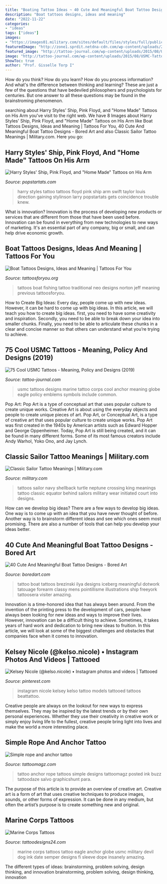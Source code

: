 ```yaml
---
title: "Boating Tattoo Ideas ~ 40 Cute And Meaningful Boat Tattoo Designs"
description: "Boat tattoos designs, ideas and meaning"
date: "2022-11-22"
categories:
- "ideas"
tags: ["ideas"]
images:
- "https://images01.military.com/sites/default/files/styles/full/public/2018-06/03shellbackturtle576x768.jpg?itok=Xr76EqIu"
featuredImage: "http://zone1.sprdit.netdna-cdn.com/wp-content/uploads/2013/06/harry-styles-ship-pink-floyd-tattoos.jpg"
featured_image: "http://tattoo-journal.com/wp-content/uploads/2015/08/USMC-Tattoos_-12-650x650.jpg"
image: "http://tattoo-journal.com/wp-content/uploads/2015/08/USMC-Tattoos_-12-650x650.jpg"
ShowToc: true
author: "Prof. Gisselle Torp I"
---
```



How do you think? How do you learn? How do you process information? And what's the difference between thinking and learning? These are just a few of the questions that have bedeviled philosophers and psychologists for centuries. But one answer to all these questions may be found in the brainstroming phenomenon.

	

		
searching about Harry Styles&#039; Ship, Pink Floyd, and &quot;Home Made&quot; Tattoos on His Arm you've visit to the right web. We have 8 Images about Harry Styles&#039; Ship, Pink Floyd, and &quot;Home Made&quot; Tattoos on His Arm like Boat Tattoos Designs, Ideas and Meaning | Tattoos For You, 40 Cute And Meaningful Boat Tattoo Designs - Bored Art and also Classic Sailor Tattoo Meanings | Military.com. Here you go:
		
    
## Harry Styles&#039; Ship, Pink Floyd, And &quot;Home Made&quot; Tattoos On His Arm

<img loading=lazy src="http://zone1.sprdit.netdna-cdn.com/wp-content/uploads/2013/06/harry-styles-ship-pink-floyd-tattoos.jpg" onerror="this.onerror=null;this.src='https://tse3.mm.bing.net/th?id=OIP.RASROK-C2TSZBKFdUgpGaAHaHf&amp;pid=15.1';" alt="Harry Styles&#039; Ship, Pink Floyd, and &quot;Home Made&quot; Tattoos on His Arm">

_Source: popstartats.com_

>harry styles tattoo tattoos floyd pink ship arm swift taylor louis direction gaining stylinson larry popstartats gets coincidence trouble knew. 

	

What is innovation?
Innovation is the process of developing new products or services that are different from those that have been used before. Innovation can be found in everything from new technologies to new ways of marketing. It's an essential part of any company, big or small, and can help drive economic growth.

    
## Boat Tattoos Designs, Ideas And Meaning | Tattoos For You

<img loading=lazy src="https://www.tattoosforyou.org/wp-content/uploads/2016/02/Fishing-Boat-Tattoos.jpg" onerror="this.onerror=null;this.src='https://tse1.mm.bing.net/th?id=OIP.F4E_mpZZc15Jh4XPVuZnswHaLH&amp;pid=15.1';" alt="Boat Tattoos Designs, Ideas and Meaning | Tattoos For You">

_Source: tattoosforyou.org_

>tattoos boat fishing tattoo traditional neo designs norton jeff meaning previous tattoosforyou. 

	

How to Create Big Ideas:
Every day, people come up with new ideas. However, it can be hard to come up with big ideas. In this article, we will teach you how to create big ideas. first, you need to have some creativity and inspiration. Secondly, you need to be able to break down your idea into smaller chunks. Finally, you need to be able to articulate these chunks in a clear and concise manner so that others can understand what you’re trying to achieve.

    
## 75 Cool USMC Tattoos - Meaning, Policy And Designs (2019)

<img loading=lazy src="http://tattoo-journal.com/wp-content/uploads/2015/08/USMC-Tattoos_-12-650x650.jpg" onerror="this.onerror=null;this.src='https://tse4.mm.bing.net/th?id=OIP.UXUgEaZ2ysrT8hoanK-rRAHaHa&amp;pid=15.1';" alt="75 Cool USMC Tattoos - Meaning, Policy and Designs (2019)">

_Source: tattoo-journal.com_

>usmc tattoos designs marine tattoo corps cool anchor meaning globe eagle policy emblems symbols include common. 

	

Pop Art: Pop Art is a type of conceptual art that uses popular culture to create unique works.
Creative Art is about using the everyday objects and people to create unique pieces of art. Pop Art, or Conceptual Art, is a type of creative art that uses popular culture to create unique works. Pop Art was first created in the 1940s by American artists such as Edward Hopper and George Oppenheimer. Today, Pop Art is still being created, and it can be found in many different forms. Some of its most famous creators include Andy Warhol, Yoko Ono, and Jay Lynch.

    
## Classic Sailor Tattoo Meanings | Military.com

<img loading=lazy src="https://images01.military.com/sites/default/files/styles/full/public/2018-06/03shellbackturtle576x768.jpg?itok=Xr76EqIu" onerror="this.onerror=null;this.src='https://tse1.mm.bing.net/th?id=OIP.mbZYwRpQeca2MIRkS_bVOAHaJ4&amp;pid=15.1';" alt="Classic Sailor Tattoo Meanings | Military.com">

_Source: military.com_

>tattoos sailor navy shellback turtle neptune crossing king meanings tattoo classic equator behind sailors military wear initiated court into designs. 

	

How can we develop big ideas?
There are a few ways to develop big ideas. One way is to come up with an idea that you have never thought of before. Another way is to brainstorm different ideas and see which ones seem most promising. There are also a number of tools that can help you develop your ideas better.

    
## 40 Cute And Meaningful Boat Tattoo Designs - Bored Art

<img loading=lazy src="https://www.boredart.com/wp-content/uploads/2016/02/Cute-and-Meaningful-Boat-Tattoo-Designs-10.jpg" onerror="this.onerror=null;this.src='https://tse2.mm.bing.net/th?id=OIP.lce51tC4onioX2Kwun42bQHaLH&amp;pid=15.1';" alt="40 Cute And Meaningful Boat Tattoo Designs - Bored Art">

_Source: boredart.com_

>tattoo boat tattoos brezinski ilya designs iceberg meaningful dotwork tatouage forearm classy mens pointillisme illustrations ship freeyork tattoosera visiter amazing. 

	

Innovation is a time-honored idea that has always been around. From the invention of the printing press to the development of cars, people have always been looking for new ideas and ways to improve their lives. However, innovation can be a difficult thing to achieve. Sometimes, it takes years of hard work and dedication to bring new ideas to fruition. In this article, we will look at some of the biggest challenges and obstacles that companies face when it comes to innovation.

    
## Kelsey Nicole (@kelso.nicole) • Instagram Photos And Videos | Tattooed

<img loading=lazy src="https://i.pinimg.com/736x/31/89/19/3189191d1108781c27719839bf6c708f--kelsey-nicole-fit-women.jpg" onerror="this.onerror=null;this.src='https://tse2.mm.bing.net/th?id=OIP.6Dc32t9i-4Xdm7pYvuuRmgHaF2&amp;pid=15.1';" alt="Kelsey Nicole (@kelso.nicole) • Instagram photos and videos | Tattooed">

_Source: pinterest.com_

>instagram nicole kelsey kelso tattoo models tattooed tattoos beattattoo. 

	

Creative people are always on the lookout for new ways to express themselves. They may be inspired by the latest trends or by their own personal experiences. Whether they use their creativity in creative work or simply enjoy living life to the fullest, creative people bring light into lives and make the world a more interesting place.

    
## Simple Rope And Anchor Tattoo

<img loading=lazy src="http://tattoomagz.com/wp-content/uploads/Simple-rope-and-anchor-tattoo.jpg" onerror="this.onerror=null;this.src='https://tse2.mm.bing.net/th?id=OIP.5XJf0DUfGJzI1WPvJ9u58QAAAA&amp;pid=15.1';" alt="Simple rope and anchor tattoo">

_Source: tattoomagz.com_

>tattoo anchor rope tattoos simple designs tattoomagz posted ink buzz tattoodaze salvo graphicshunt para. 

	

The purpose of this article is to provide an overview of creative art.
Creative art is a form of art that uses creative techniques to produce images, sounds, or other forms of expression. It can be done in any medium, but often the artist’s purpose is to create something new and original.

    
## Marine Corps Tattoos

<img loading=lazy src="http://www.tattoodesigns24.com/wp-content/uploads/2015/01/Marine-Corps-Tattoo.jpg" onerror="this.onerror=null;this.src='https://tse2.mm.bing.net/th?id=OIP.RHm1V9EPQ-S0sYY5X96KMQHaJ4&amp;pid=15.1';" alt="Marine Corps Tattoos">

_Source: tattoodesigns24.com_

>marine corps tattoos tattoo eagle anchor globe usmc military devil dog ink date semper designs fi sleeve dope insanely amazing. 

	

The different types of ideas: brainstorming, problem solving, design thinking, and innovation
brainstorming, problem solving, design thinking, innovation

